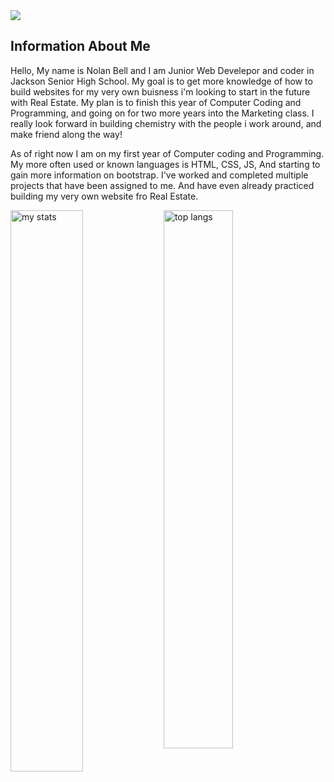 <img src="https://github.com/NolanB25/nolanb25/assets/143013158/9602175c-5c4f-4990-a061-703ad1ead870"/>

<article>
  <h1> Information About Me </h1>

  <p> Hello, My name is Nolan Bell and I am Junior Web Develepor and coder in Jackson Senior High School. My goal is to get more knowledge of how to build websites for my very own buisness i'm looking to start in the future with Real Estate. My plan is to finish this year of Computer Coding and Programming, and going on for two more years into the Marketing class. I really look forward in building chemistry with the people i work around, and make friend along the way!</p>

  <p> As of right now I am on my first year of Computer coding and Programming. My more often used or known languages is HTML, CSS, JS, And starting to gain more information on bootstrap. I've worked and completed multiple projects that have been assigned to me. And have even already practiced building my very own website fro Real Estate.</p>
</article>

<img alt="my stats" align="left" width="48%" src="https://github-readme-stats.vercel.app/api?username=nolanb25&show_icons=true&text_color=00FFFF&theme=dark&title_color=00FFFF"/>

<img alt="top langs" align="left" width="47%" src="https://github-readme-stats.vercel.app/api//top-langs/?username=nolanb25&layout=compact&text_color=00FFFF&theme=dark&title_color=00FFFF"/>

